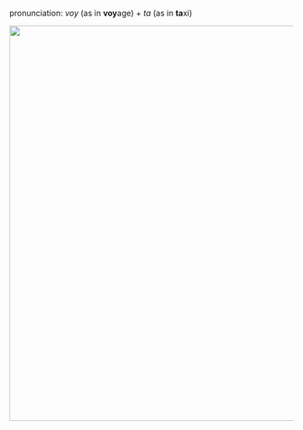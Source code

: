 pronunciation: _voy_ (as in **voy**age) + _ta_ (as in **ta**xi)

<img src="https://github.com/voytxt/voytxt/assets/65811166/4ed412ef-da5d-463e-87be-c64307d88741" width="700px" />
